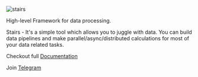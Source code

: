 ![stairs](https://electronick1.github.io/stairs_doc/images/stairs_black.svg)


High-level Framework for data processing.

Stairs - It's a simple tool which allows you to juggle with data. 
You can build data pipelines and make parallel/async/distributed calculations 
for most of your data related tasks.

Checkout full [Documentation](https://electronick1.github.io/stairs_doc) 

Join [Telegram](https://t.me/stairs_project) 

